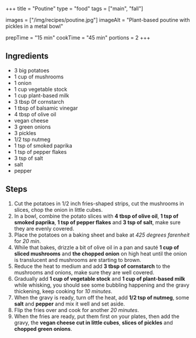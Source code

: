 +++
title = "Poutine"
type = "food"
tags = ["main", "fall"]

images = ["/img/recipes/poutine.jpg"]
imageAlt = "Plant-based poutine with pickles in a metal bowl"

prepTime = "15 min"
cookTime = "45 min"
portions = 2
+++

<div class="recipe-content">
<div class="ingredients">

## Ingredients  

- 3 big potatoes
- 1 cup of mushrooms
- 1 onion
- 1 cup vegetable stock
- 1 cup plant-based milk
- 3 tbsp 0f cornstarch
- 1 tbsp of balsamic vinegar
- 4 tbsp of olive oil
- vegan cheese
- 3 green onions
- 3 pickles
- 1/2 tsp nutmeg
- 1 tsp of smoked paprika
- 1 tsp of pepper flakes
- 3 tsp of salt
- salt
- pepper

</div>
<div class="steps">

## Steps

1. Cut the potatoes in 1/2 inch fries-shaped strips, cut the mushrooms in slices, chop the onion in little cubes.
2. In a bowl, combine the potato slices with **4 tbsp of olive oil**, **1 tsp of smoked paprika**, **1 tsp of pepper flakes** and **3 tsp of salt**, make sure they are evenly covered.
3. Place the potatoes on a baking sheet and bake at *425 degrees farenheit* for *20 min*.
4. While that bakes, drizzle a bit of olive oil in a pan and sauté **1 cup of sliced mushrooms** and **the chopped onion** on high heat until the onion is translucent and mushrooms are starting to brown.
5. Reduce the heat to medium and add **3 tbsp of cornstarch** to the mushrooms and onions, make sure they are well covered.
6. Gradually add **1 cup of vegetable stock** and **1 cup of plant-based milk** while whisking, you should see some bubbling happening and the gravy thickening, keep cooking for *10 minutes*.
7. When the gravy is ready, turn off the heat, add **1/2 tsp of nutmeg**, some **salt** and **pepper** and mix it well and set aside.
8. Flip the fries over and cook for another *20 minutes*.
9. When the fries are ready, put them first on your plates, then add the gravy, the **vegan cheese cut in little cubes**, **slices of pickles** and **chopped green onions**.

</div>
</div>
